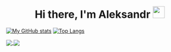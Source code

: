 <h1 align="center">Hi there, I'm Aleksandr</a> 
<img src="https://github.com/blackcater/blackcater/raw/main/images/Hi.gif" height="32"/></h1>

[![My GitHub stats](https://github-readme-stats.vercel.app/api?username=klotzgal&theme=github_dark)](https://github.com/anuraghazra/github-readme-stats)
[![Top Langs](https://github-readme-stats.vercel.app/api/top-langs/?username=klotzgal&layout=compact&theme=github_dark)](https://github.com/anuraghazra/github-readme-stats)


<a href="https://github.com/klotzgal/3DViewer_v1.0">
  <img align="center" src="https://github-readme-stats.vercel.app/api/pin/?username=klotzgal&repo=3DViewer_v1.0&theme=github_dark" />
</a>
<a href="https://github.com/klotzgal/LinuxMonitoring_v2">
  <img align="center" src="https://github-readme-stats.vercel.app/api/pin/?username=klotzgal&repo=LinuxMonitoring_v2&theme=github_dark" />
</a>

